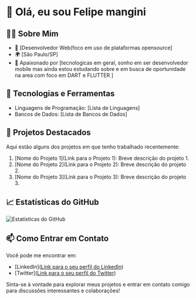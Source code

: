 # 👋 Olá, eu sou Felipe mangini

## 👨‍💻 Sobre Mim

- 💼 [Desenvolvedor Web(foco em uso de plataformas opensource]
- 🌍 [São Paulo/SP]
- 🌱 Apaixonado por [tecnologicas em geral, sonho em ser desenvolvedor mobile mas ainda estou estudando sobre e em busca de oportunidade na area com foco em DART e FLUTTER ]

## 🔧 Tecnologias e Ferramentas

- Linguagens de Programação: [Lista de Linguagens]
- Bancos de Dados: [Lista de Bancos de Dados]

## 🚀 Projetos Destacados

Aqui estão alguns dos projetos em que tenho trabalhado recentemente:

1. [Nome do Projeto 1](Link para o Projeto 1): Breve descrição do projeto 1.
2. [Nome do Projeto 2](Link para o Projeto 2): Breve descrição do projeto 2.
3. [Nome do Projeto 3](Link para o Projeto 3): Breve descrição do projeto 3.

## 📈 Estatísticas do GitHub

![Estatísticas do GitHub](https://github-readme-stats.vercel.app/api?username=fmspdeveloper&theme=merko)

## 📫 Como Entrar em Contato

Você pode me encontrar em:

- [LinkedIn]([Link para o seu perfil do LinkedIn](https://www.linkedin.com/in/felipe-mangini-78a29b181/))
- [Twitter]([Link para o seu perfil do Twitter](https://twitter.com/Fmanginiz))


Sinta-se à vontade para explorar meus projetos e entrar em contato comigo para discussões interessantes e colaborações!
